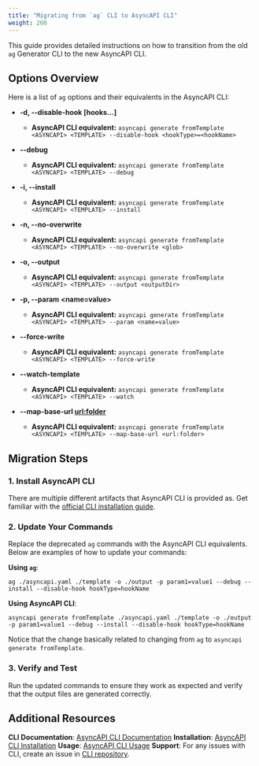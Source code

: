 ```yaml
---
title: "Migrating from `ag` CLI to AsyncAPI CLI"
weight: 260
---
```


This guide provides detailed instructions on how to transition from the old `ag` Generator CLI  to the new AsyncAPI CLI.

## Options Overview

Here is a list of `ag` options and their equivalents in the AsyncAPI CLI:

- **-d, --disable-hook [hooks...]**
  - **AsyncAPI CLI equivalent:** `asyncapi generate fromTemplate <ASYNCAPI> <TEMPLATE> --disable-hook <hookType>=<hookName>`

- **--debug**
  - **AsyncAPI CLI equivalent:** `asyncapi generate fromTemplate <ASYNCAPI> <TEMPLATE> --debug`

- **-i, --install**
  - **AsyncAPI CLI equivalent:** `asyncapi generate fromTemplate <ASYNCAPI> <TEMPLATE> --install`

- **-n, --no-overwrite <glob>**
  - **AsyncAPI CLI equivalent:** `asyncapi generate fromTemplate <ASYNCAPI> <TEMPLATE> --no-overwrite <glob>`

- **-o, --output <outputDir>**
  - **AsyncAPI CLI equivalent:** `asyncapi generate fromTemplate <ASYNCAPI> <TEMPLATE> --output <outputDir>`

- **-p, --param <name&#x3D;value>**
  - **AsyncAPI CLI equivalent:** `asyncapi generate fromTemplate <ASYNCAPI> <TEMPLATE> --param <name=value>`

- **--force-write**
  - **AsyncAPI CLI equivalent:** `asyncapi generate fromTemplate <ASYNCAPI> <TEMPLATE> --force-write`

- **--watch-template**
  - **AsyncAPI CLI equivalent:** `asyncapi generate fromTemplate <ASYNCAPI> <TEMPLATE> --watch`

- **--map-base-url <url:folder>**
  - **AsyncAPI CLI equivalent:** `asyncapi generate fromTemplate <ASYNCAPI> <TEMPLATE> --map-base-url <url:folder>`

## Migration Steps

### 1. Install AsyncAPI CLI

There are multiple different artifacts that AsyncAPI CLI is provided as. Get familiar with the [official CLI installation guide](https://www.asyncapi.com/docs/tools/cli/installation).

### 2. Update Your Commands

Replace the deprecated `ag` commands with the AsyncAPI CLI equivalents. Below are examples of how to update your commands:

**Using `ag`**:
```
ag ./asyncapi.yaml ./template -o ./output -p param1=value1 --debug --install --disable-hook hookType=hookName
```

**Using AsyncAPI CLI**:
```
asyncapi generate fromTemplate ./asyncapi.yaml ./template -o ./output -p param1=value1 --debug --install --disable-hook hookType=hookName
```

Notice that the change basically related to changing from `ag` to `asyncapi generate fromTemplate`.

### 3. Verify and Test

Run the updated commands to ensure they work as expected and verify that the output files are generated correctly.

## Additional Resources

**CLI Documentation**: [AsyncAPI CLI Documentation](https://www.asyncapi.com/docs/tools/cli)
**Installation**: [AsyncAPI CLI Installation](https://www.asyncapi.com/docs/tools/cli/installation)
**Usage**: [AsyncAPI CLI Usage](https://www.asyncapi.com/docs/tools/cli/usage)
**Support**: For any issues with CLI, create an issue in [CLI repository](https://github.com/asyncapi/cli).
